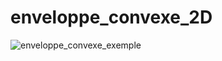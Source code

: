 # enveloppe_convexe_2D

![enveloppe_convexe_exemple](https://user-images.githubusercontent.com/61699049/161618591-88ae3ab4-09c6-44ef-bb66-ce4df62dc73d.png)

